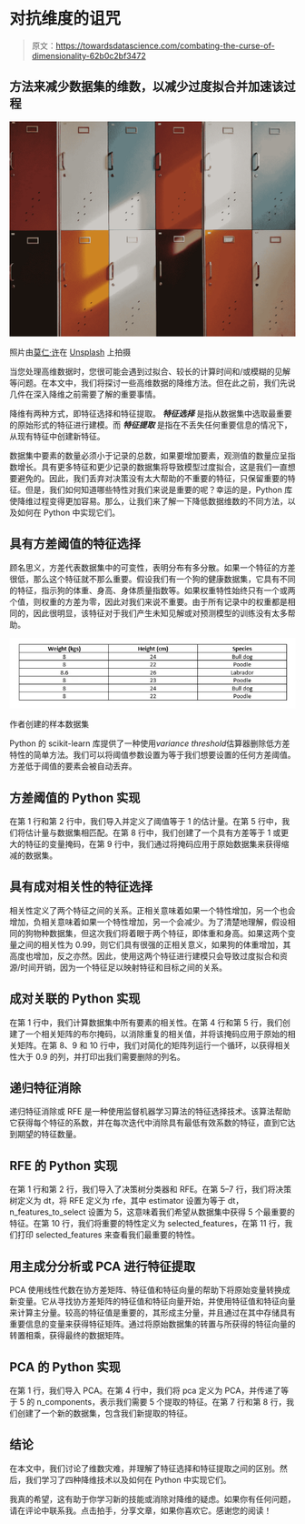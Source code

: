 # 对抗维度的诅咒

> 原文：<https://towardsdatascience.com/combating-the-curse-of-dimensionality-62b0c2bf3472>

## 方法来减少数据集的维数，以减少过度拟合并加速该过程

![](img/6f928a6eeeec7243e0b40c27d25528cf.png)

照片由[莫仁·许](https://unsplash.com/@moren?utm_source=unsplash&utm_medium=referral&utm_content=creditCopyText)在 [Unsplash](https://unsplash.com/s/photos/minimalist?utm_source=unsplash&utm_medium=referral&utm_content=creditCopyText) 上拍摄

当您处理高维数据时，您很可能会遇到过拟合、较长的计算时间和/或模糊的见解等问题。在本文中，我们将探讨一些高维数据的降维方法。但在此之前，我们先说几件在深入降维之前需要了解的重要事情。

降维有两种方式，即特征选择和特征提取。 ***特征选择*** 是指从数据集中选取最重要的原始形式的特征进行建模。而 ***特征提取*** 是指在不丢失任何重要信息的情况下，从现有特征中创建新特征。

数据集中要素的数量必须小于记录的总数，如果要增加要素，观测值的数量应呈指数增长。具有更多特征和更少记录的数据集将导致模型过度拟合，这是我们一直想要避免的。因此，我们丢弃对决策没有太大帮助的不重要的特征，只保留重要的特征。但是，我们如何知道哪些特性对我们来说是重要的呢？幸运的是，Python 库使降维过程变得更加容易。那么，让我们来了解一下降低数据维数的不同方法，以及如何在 Python 中实现它们。

## 具有方差阈值的特征选择

顾名思义，方差代表数据集中的可变性，表明分布有多分散。如果一个特征的方差很低，那么这个特征就不那么重要。假设我们有一个狗的健康数据集，它具有不同的特征，指示狗的体重、身高、身体质量指数等。如果权重特性始终只有一个或两个值，则权重的方差为零，因此对我们来说不重要。由于所有记录中的权重都是相同的，因此很明显，该特征对于我们产生未知见解或对预测模型的训练没有太多帮助。

![](img/88eb7dc31fb0f0f6aa11858bc41eb715.png)

作者创建的样本数据集

Python 的 scikit-learn 库提供了一种使用*variance threshold*估算器删除低方差特性的简单方法。我们可以将阈值参数设置为等于我们想要设置的任何方差阈值。方差低于阈值的要素会被自动丢弃。

## 方差阈值的 Python 实现

在第 1 行和第 2 行中，我们导入并定义了阈值等于 1 的估计量。在第 5 行中，我们将估计量与数据集相匹配。在第 8 行中，我们创建了一个具有方差等于 1 或更大的特征的变量掩码，在第 9 行中，我们通过将掩码应用于原始数据集来获得缩减的数据集。

## 具有成对相关性的特征选择

相关性定义了两个特征之间的关系。正相关意味着如果一个特性增加，另一个也会增加，负相关意味着如果一个特性增加，另一个会减少。为了清楚地理解，假设相同的狗物种数据集，但这次我们将着眼于两个特征，即体重和身高。如果这两个变量之间的相关性为 0.99，则它们具有很强的正相关意义，如果狗的体重增加，其高度也增加，反之亦然。因此，使用这两个特征进行建模只会导致过度拟合和资源/时间开销，因为一个特征足以映射特征和目标之间的关系。

## 成对关联的 Python 实现

在第 1 行中，我们计算数据集中所有要素的相关性。在第 4 行和第 5 行，我们创建了一个相关矩阵的布尔掩码，以消除重复的相关值，并将该掩码应用于原始的相关矩阵。在第 8、9 和 10 行中，我们对简化的矩阵列运行一个循环，以获得相关性大于 0.9 的列，并打印出我们需要删除的列名。

## 递归特征消除

递归特征消除或 RFE 是一种使用监督机器学习算法的特征选择技术。该算法帮助它获得每个特征的系数，并在每次迭代中消除具有最低有效系数的特征，直到它达到期望的特征数量。

## RFE 的 Python 实现

在第 1 行和第 2 行，我们导入了决策树分类器和 RFE。在第 5–7 行，我们将决策树定义为 dt，将 RFE 定义为 rfe，其中 estimator 设置为等于 dt，n_features_to_select 设置为 5，这意味着我们希望从数据集中获得 5 个最重要的特征。在第 10 行，我们将重要的特性定义为 selected_features，在第 11 行，我们打印 selected_features 来查看我们最重要的特性。

## 用主成分分析或 PCA 进行特征提取

PCA 使用线性代数在协方差矩阵、特征值和特征向量的帮助下将原始变量转换成新变量。它从寻找协方差矩阵的特征值和特征向量开始，并使用特征值和特征向量来计算主分量。较高的特征值是重要的，其形成主分量，并且通过在其中存储具有重要信息的变量来获得特征矩阵。通过将原始数据集的转置与所获得的特征向量的转置相乘，获得最终的数据矩阵。

## PCA 的 Python 实现

在第 1 行，我们导入 PCA。在第 4 行中，我们将 pca 定义为 PCA，并传递了等于 5 的 n_components，表示我们需要 5 个提取的特征。在第 7 行和第 8 行，我们创建了一个新的数据集，包含我们新提取的特征。

## 结论

在本文中，我们讨论了维数灾难，并理解了特征选择和特征提取之间的区别。然后，我们学习了四种降维技术以及如何在 Python 中实现它们。

我真的希望，这有助于你学习新的技能或消除对降维的疑虑。如果你有任何问题，请在评论中联系我。点击拍手，分享文章，如果你喜欢它。感谢您的阅读！